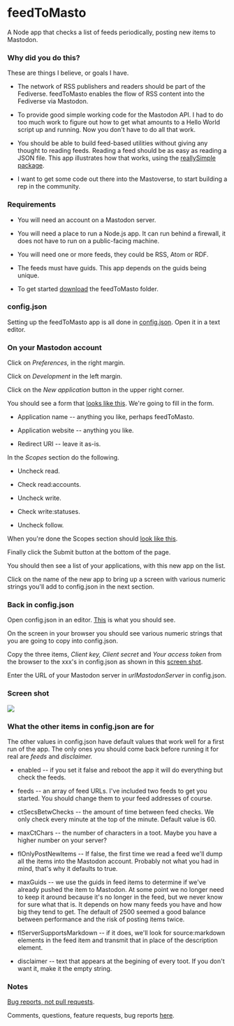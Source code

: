 # feedToMasto

A Node app that checks a list of feeds periodically, posting new items to Mastodon.

### Why did you do this?

These are things I believe, or goals I have.

* The network of RSS publishers and readers should be part of the Fediverse. feedToMasto enables the flow of RSS content into the Fediverse via Mastodon.

* To provide good simple working code for the Mastodon API. I had to do too much work to figure out how to get what amounts to a Hello World script up and running. Now you don't have to do all that work. 

* You should be able to build feed-based utilities without giving any thought to reading feeds. Reading a feed should be as easy as reading a JSON file. This app illustrates how that works, using the <a href="https://github.com/scripting/reallysimple">reallySimple package</a>. 

* I want to get some code out there into the Mastoverse, to start building a rep in the community. 

### Requirements

* You will need an account on a Mastodon server. 

* You will need a place to run a Node.js app. It can run behind a firewall, it does not have to run on a public-facing machine. 

* You will need one or more feeds, they could be RSS, Atom or RDF. 

* The feeds must have guids. This app depends on the guids being unique. 

* To get started <a href="https://github.com/scripting/feedToMasto/archive/refs/heads/main.zip">download</a> the feedToMasto folder. 

### config.json

Setting up the feedToMasto app is all done in <a href="https://github.com/scripting/feedToMasto/blob/main/config.json">config.json</a>. Open it in a text editor.

### On your Mastodon account

Click on <i>Preferences,</i> in the right margin.

Click on <i>Development</i> in the left margin.

Click on the <i>New application</i> button in the upper right corner. 

You should see a form that <a href="http://scripting.com/images/2022/12/01/newApplicationScreen.png">looks like this</a>. We're going to fill in the form. 

* Application name -- anything you like, perhaps feedToMasto.

* Application website -- anything you like.

* Redirect URI -- leave it as-is.

In the <i>Scopes</i> section do the following.

* Uncheck read.

* Check read:accounts.

* Uncheck write.

* Check write:statuses.

* Uncheck follow.

When you're done the Scopes section should <a href="http://scripting.com/images/2022/12/01/checkboxesScreen.png">look like this</a>. 

Finally click the Submit button at the bottom of the page. 

You should then see a list of your applications, with this new app on the list.

Click on the name of the new app to bring up a screen with various numeric strings you'll add to config.json in the next section.

### Back in config.json

Open config.json in an editor. <a href="http://scripting.com/images/2022/12/01/configJsonScreen.png">This</a> is what you should see. 

On the screen in your browser you should see various numeric strings that you are going to copy into config.json.

Copy the three items, <i>Client key,</i> <i>Client secret</i> and <i>Your access token</i> from the browser to the xxx's in config.json as shown in this <a href="http://scripting.com/images/2022/12/01/copyFromWebToConfig.png">screen shot</a>. 

Enter the URL of your Mastodon server in <i>urlMastodonServer</i> in config.json.

### Screen shot

<img src="http://scripting.com/images/2022/12/01/arrowsOnMasto.png">

### What the other items in config.json are for

The other values in config.json have default values that work well for a first run of the app. The only ones you should come back before running it for real are <i>feeds</i> and <i>disclaimer. </i>

* enabled -- if you set it false and reboot the app it will do everything but check the feeds. 

* feeds -- an array of feed URLs. I've included two feeds to get you started. You should change them to your feed addresses of course. 

* ctSecsBetwChecks -- the amount of time between feed checks. We only check every minute at the top of the minute. Default value is 60.

* maxCtChars -- the number of characters in a toot. Maybe you have a higher number on your server?

* flOnlyPostNewItems -- If false, the first time we read a feed we'll dump all the items into the Mastodon account. Probably not what you had in mind, that's why it defaults to true. 

* maxGuids -- we use the guids in feed items to determine if we've already pushed the item to Mastodon. At some point we no longer need to keep it around because it's no longer in the feed, but we never know for sure what that is. It depends on how many feeds you have and how big they tend to get. The default of 2500 seemed a good balance between performance and the risk of posting items twice.

* flServerSupportsMarkdown -- if it does, we'll look for source:markdown elements in the feed item and transmit that in place of the description element.

* disclaimer -- text that appears at the begining of every toot. If you don't want it, make it the empty string.

### Notes

<a href="http://scripting.com/2020/05/26/194558.html?title=bugReportsNotPullRequests">Bug reports, not pull requests</a>. 

Comments, questions, feature requests, bug reports <a href="https://github.com/scripting/feedToMasto/issues">here</a>. 

